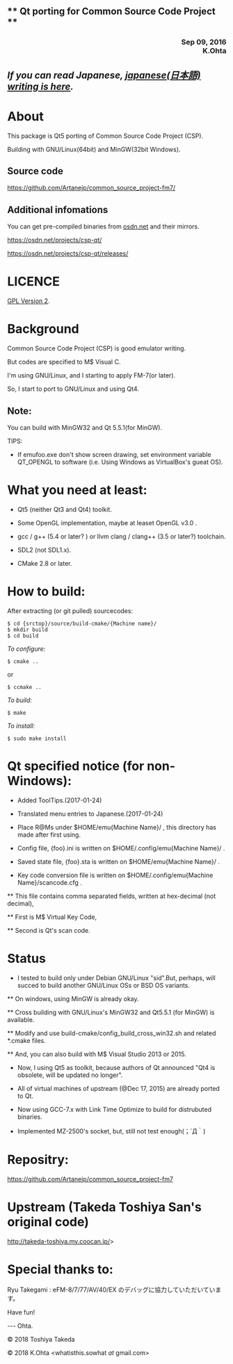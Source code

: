 <H2>** Qt porting for Common Source Code Project **</H2>
<div align="right">
<H3>Sep 09, 2016<BR>
K.Ohta <whatisthis.sowhat _at_ gmail.com></H3>
</div>

## *If you can read Japanese, [japanese(日本語) writing is here](/README.md/).*


About
====

   This package is Qt5 porting of Common Source Code Project (CSP).
   
   Building with GNU/Linux(64bit) and MinGW(32bit Windows).

## Source code
   
<https://github.com/Artanejp/common_source_project-fm7/> 

## Additional infomations
   
You can get pre-compiled binaries from [osdn.net](http://osdn.net) and their mirrors.
    
<https://osdn.net/projects/csp-qt/>  
   
<https://osdn.net/projects/csp-qt/releases/>


LICENCE
======

[GPL Version 2](http://www.opensource.jp/gpl/gpl.ja.html).

Background
==========

   Common Source Code Project (CSP) is good emulator writing.
   
   But codes are specified to M$ Visual C.
   
   I'm using GNU/Linux, and I starting to apply FM-7(or later).
   
   So, I start to port to GNU/Linux and using Qt4.
   
## Note:

You can build with MinGW32 and Qt 5.5.1(for MinGW).

TIPS:

* If emufoo.exe don't show screen drawing, set environment variable QT_OPENGL to software (i.e. Using Windows as VirtualBox's gueat OS).
     
What you need at least:
=====

* Qt5 (neither Qt3 and Qt4) toolkit.

* Some OpenGL implementation, maybe at leaset OpenGL v3.0 .

* gcc / g++ (5.4 or later? ) or llvm clang / clang++ (3.5 or later?) toolchain.

* SDL2 (not SDL1.x).

* CMake 2.8 or later.

How to build:
=====

After extracting (or git pulled) sourcecodes:

    $ cd {srctop}/source/build-cmake/{Machine name}/
    $ mkdir build
    $ cd build
   
*To configure:*
   
    $ cmake ..
	
 or
   
    $ ccmake ..

*To build:*

    $ make

*To install:*

    $ sudo make install

Qt specified notice (for non-Windows):
====

* Added ToolTips.(2017-01-24)
      
* Translated menu entries to Japanese.(2017-01-24)

* Place R@Ms under $HOME/emu{Machine Name}/ , this directory has made after first using.

* Config file, {foo}.ini is written on $HOME/.config/emu{Machine Name}/ .

* Saved state file, {foo}.sta is written on $HOME/emu{Machine Name}/ .

* Key code conversion file is written on $HOME/.config/emu{Machine Name}/scancode.cfg .

 ** This file contains comma separated fields, written at hex-decimal (not decimal),
 
 ** First is M$ Virtual Key Code,
 
 ** Second is Qt's scan code.
   
Status
====

* I tested to build only under Debian GNU/Linux "sid".But, perhaps, will succed to build another GNU/Linux OSs or BSD OS variants.

 ** On windows, using MinGW is already okay.
 
 ** Cross building with GNU/Linux's MinGW32 and Qt5.5.1 (for MinGW) is available.
 
 ** Modify and use build-cmake/config_build_cross_win32.sh and related *.cmake files.
 
 ** And, you can also build with M$ Visual Studio 2013 or 2015.
   
* Now, I using Qt5 as toolkit, because authors of Qt announced "Qt4 is obsolete, will be updated no longer".

* All of virtual machines of upstream (@Dec 17, 2015) are already ported to Qt.

* Now using GCC-7.x with Link Time Optimize to build for distrubuted binaries.

* Implemented MZ-2500's socket, but, still not test enough(；´Д｀)

Repositry:
===

<https://github.com/Artanejp/common_source_project-fm7>
      
Upstream (Takeda Toshiya San's original code)
====

<http://takeda-toshiya.my.coocan.jp/>>

Special thanks to:
==

  Ryu Takegami : eFM-8/7/77/AV/40/EX のデバッグに協力していただいています。

Have fun!

--- Ohta.
 
&copy; 2018 Toshiya Takeda

&copy; 2018 K.Ohta <whatisthis.sowhat _at_ gmail.com>

